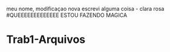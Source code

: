 meu nome, modificaçao nova
escrevi alguma coisa - clara rosa
#QUEEEEEEEEEEEEE ESTOU FAZENDO MAGICA
# Trab1-Arquivos
